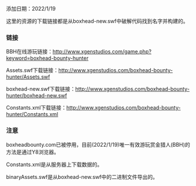 添加日期：2022/1/19

这里的资源的下载链接都是从boxhead-new.swf中破解代码找到名字并构建的。

### 链接

BBH在线游玩链接：http://www.xgenstudios.com/game.php?keyword=boxhead-bounty-hunter

Assets.swf下载链接：http://www.xgenstudios.com/boxhead-bounty-hunter/Assets.swf

boxhead-new.swf下载链接：http://www.xgenstudios.com/boxhead-bounty-hunter/boxhead-new.swf

Constants.xml下载链接：http://www.xgenstudios.com/boxhead-bounty-hunter/Constants.xml

### 注意

boxheadbounty.com已被停用，目前(2022/1/19)唯一有效游玩赏金猎人(BBH)的方法是通过Y8浏览器。

Constants.xml是从服务器上下载数据的。

binaryAssets.swf是从boxhead-new.swf中的二进制文件导出的。